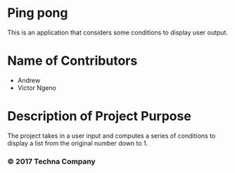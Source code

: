# Ping pong
This is an application that considers some conditions to display user output.

# Name of Contributors
* Andrew
* Victor Ngeno

# Description of Project Purpose
The project takes in a user input and computes a series of conditions to display a list
from the original number down to 1.

### © 2017 Techna Company

